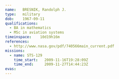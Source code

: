 ```yaml
---
name:	BRESNIK, Randolph J.
type:	military
dob:	1967-09-11
qualifications:
  - BA in mathematics
  - MSc in aviation systems
timeinspace:	10d19h16m
references:
  - http://www.nasa.gov/pdf/740566main_current.pdf
missions:
  - name: STS-129
    time_start:   2009-11-16T19:28:09Z
    time_end:     2009-11-27T14:44:23Z
evas:
---
```

